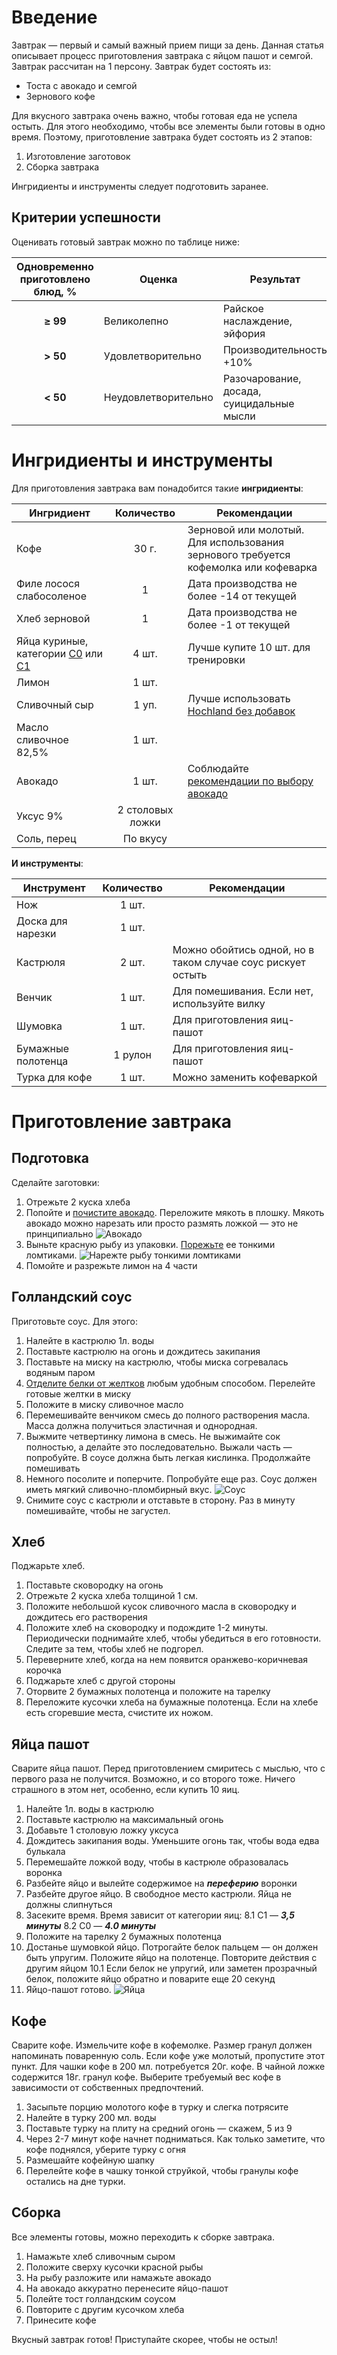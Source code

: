 # Введение
Завтрак — первый и самый важный прием пищи за день.
Данная статья описывает процесс приготовления завтрака с яйцом пашот и семгой. Завтрак рассчитан на 1 персону.
Завтрак будет состоять из:
* Тоста с авокадо и семгой
* Зернового кофе

Для вкусного завтрака очень важно, чтобы готовая еда не успела остыть. Для этого необходимо, чтобы все элементы были готовы в одно время. Поэтому, приготовление завтрака будет состоять из 2 этапов:
1. Изготовление заготовок
2. Сборка завтрака

Ингридиенты и инструменты следует подготовить заранее.

## Критерии успешности

Оценивать готовый завтрак можно по таблице ниже:

| Одновременно приготовлено блюд, % |  Оценка | Результат|
|:-------------:|-----------|---|
| **≥ 99**| Великолепно | Райское наслаждение, эйфория
|**> 50** | Удовлетворительно| Производительность +10% 
|**< 50** | Неудовлетворительно | Разочарование, досада, суицидальные мысли

# Ингридиенты и инструменты
Для приготовления завтрака вам понадобится такие **ингридиенты**:

| Ингридиент |  Количество | Рекомендации |
| ------------- |:-----------:|---|
| Кофе | 30 г. | Зерновой или молотый. Для использования зернового требуется кофемолка или кофеварка
|  Филе лосося слабосоленое | 1 | Дата производства не более -14 от текущей
|Хлеб зерновой | 1 | Дата производства не более -1 от текущей
| Яйца куриные, категории [С0](https://ru.wikipedia.org/wiki/%D0%AF%D0%B9%D1%86%D0%BE_(%D0%BF%D0%B8%D1%89%D0%B5%D0%B2%D0%BE%D0%B9_%D0%BF%D1%80%D0%BE%D0%B4%D1%83%D0%BA%D1%82)#%D0%9C%D0%B0%D1%80%D0%BA%D0%B8%D1%80%D0%BE%D0%B2%D0%BA%D0%B0_%D0%BA%D1%83%D1%80%D0%B8%D0%BD%D1%8B%D1%85_%D1%8F%D0%B8%D1%86) или [С1](https://ru.wikipedia.org/wiki/%D0%AF%D0%B9%D1%86%D0%BE_(%D0%BF%D0%B8%D1%89%D0%B5%D0%B2%D0%BE%D0%B9_%D0%BF%D1%80%D0%BE%D0%B4%D1%83%D0%BA%D1%82)#%D0%9C%D0%B0%D1%80%D0%BA%D0%B8%D1%80%D0%BE%D0%B2%D0%BA%D0%B0_%D0%BA%D1%83%D1%80%D0%B8%D0%BD%D1%8B%D1%85_%D1%8F%D0%B8%D1%86) | 4 шт. | Лучше купите 10 шт. для тренировки
| Лимон | 1 шт. | 
|Сливочный сыр | 1 уп. | Лучше использовать [Hochland без добавок](https://avatars.mds.yandex.net/get-mpic/1750207/img_id6040164840982075267.jpeg/9hq)
| Масло сливочное 82,5% | 1 шт. | 
| Авокадо | 1 шт. | Соблюдайте [рекомендации по выбору авокадо](https://lifehacker.ru/how-to-choose-avokado/)
|Уксус 9% | 2 столовых ложки | 
| Соль, перец | По вкусу | 

**И инструменты**:

| Инструмент |  Количество | Рекомендации |
| ------------- |:-----------:|---|
Нож | 1 шт. | 
Доска для нарезки | 1 шт. |
Кастрюля | 2 шт. | Можно обойтись одной, но в таком случае соус рискует остыть 
Венчик | 1 шт. | Для помешивания. Если нет, используйте вилку
Шумовка | 1 шт. | Для приготовления яиц-пашот
Бумажные полотенца | 1 рулон |  Для приготовления яиц-пашот
| Турка для кофе | 1 шт. | Можно заменить кофеваркой

# Приготовление завтрака
## Подготовка

Сделайте заготовки:
1. Отрежьте 2 куска хлеба
2. Попойте и [почистите авокадо](https://povar.me/advices/kak-chistit-avokado/). Переложите мякоть в плошку. Мякоть авокадо можно нарезать или просто размять ложкой — это не принципиально ![Авокадо](images/avocado.png "Нарежте авокадо")
3. Выньте красную рыбу из упаковки. [Порежьте](https://youtu.be/OWjqcyhhXD8) ее тонкими ломтиками. ![Нарежте рыбу тонкими ломтиками](images/fish.png "Нарежте рыбу тонкими ломтиками")
4. Помойте и разрежьте лимон на 4 части

## Голландский соус

Приготовьте соус.
Для этого:
1. Налейте в кастрюлю 1л. воды
2. Поставьте кастрюлю на огонь и дождитесь закипания
2. Поставьте на миску на кастрюлю, чтобы миска согревалась водяным паром
3. [Отделите белки от желтков](https://bit.ua/2018/02/kak-otdelit-zheltki-ot-belkov/) любым удобным способом. Перелейте готовые желтки в миску
3. Положите в миску сливочное масло 
4. Перемешивайте венчиком смесь до полного растворения масла. Масса должна получиться эластичная и однородная. 
5. Выжмите четвертинку лимона в смесь. Не выжимайте сок полностью, а делайте это последовательно. Выжали часть — попробуйте. В соусе должна быть легкая кислинка. Продолжайте помешивать
6. Немного посолите и поперчите. Попробуйте еще раз. Соус должен иметь мягкий сливочно-пломбирный вкус. ![Соус](images/sauce.png "Соус")
7. Снимите соус с кастрюли и отставьте в сторону. Раз в минуту помешивайте, чтобы не загустел.

## Хлеб

Поджарьте хлеб.
1. Поставьте сковородку на огонь
2. Отрежьте 2 куска хлеба толщиной 1 см. 
3. Положите небольшой кусок сливочного масла в сковородку и дождитесь его растворения
4. Положите хлеб на сковородку и подождите 1-2 минуты. Периодически поднимайте хлеб, чтобы убедиться в его готовности. Следите за тем, чтобы хлеб не подгорел.
5. Переверните хлеб, когда на нем появится оранжево-коричневая корочка
6. Поджарьте хлеб с другой стороны 
7. Оторвите 2 бумажных полотенца и положите на тарелку
8. Переложите кусочки хлеба на бумажные полотенца. Если на хлебе есть сгоревшие места, счистите их ножом. 

## Яйца пашот

Сварите яйца пашот. Перед приготовлением смиритесь с мыслью, что с первого раза не получится. Возможно, и со второго тоже. Ничего страшного в этом нет, особенно, если купить 10 яиц.
1. Налейте 1л. воды в кастрюлю
2. Поставьте кастрюлю на максимальный огонь
3. Добавьте 1 столовую ложку уксуса
4. Дождитесь закипания воды. Уменьшите огонь так, чтобы вода едва булькала
5. Перемешайте ложкой воду, чтобы в кастрюле образовалась воронка
6. Разбейте яйцо и вылейте содержимое на ***переферию*** воронки
7. Разбейте другое яйцо. В свободное место кастрюли. Яйца не должны слипнуться
8. Засеките время. Время зависит от категории яиц:
8.1 С1 — ***3,5 минуты***
8.2 С0 — ***4.0 минуты***
9. Положите на тарелку 2 бумажных полотенца
10. Достанье шумовкой яйцо. Потрогайте белок пальцем — он должен быть упругим.  Положите яйцо на полотенце. Повторите действия с другим яйцом
10.1 Если белок не упругий, или заметен прозрачный белок, положите яйцо обратно и поварите еще 20 секунд
11. Яйцо-пашот готово. ![Яйца](images/eggs.png "Яйца пашот")

## Кофе

Сварите кофе. 
Измельчите кофе в кофемолке. Размер гранул должен напоминать поваренную соль. Если кофе уже молотый, пропустите этот пункт. 
Для чашки кофе в 200 мл. потребуется 20г. кофе. В чайной ложке содержится 18г. гранул кофе. Выберите требуемый вес кофе в зависимости от собственных предпочтений.

1. Засыпьте порцию молотого кофе в турку и слегка потрясите
3. Налейте в турку 200 мл. воды
4. Поставьте турку на плиту на средний огонь — скажем, 5 из 9
5. Через 2-7 минут кофе начнет подниматься. Как только заметите, что кофе поднялся, уберите турку с огня
6. Размешайте кофейную шапку
7. Перелейте кофе в чашку тонкой струйкой, чтобы гранулы кофе остались на дне турки.

## Сборка

Все элементы готовы, можно переходить к сборке завтрака.
1. Намажьте хлеб сливочным сыром
2. Положите сверху кусочки красной рыбы
3. На рыбу разложите или намажьте авокадо
4. На авокадо аккуратно перенесите яйцо-пашот
5. Полейте тост голландским соусом
6. Повторите с другим кусочком хлеба
7. Принесите кофе

Вкусный завтрак готов! Приступайте скорее, чтобы не остыл!